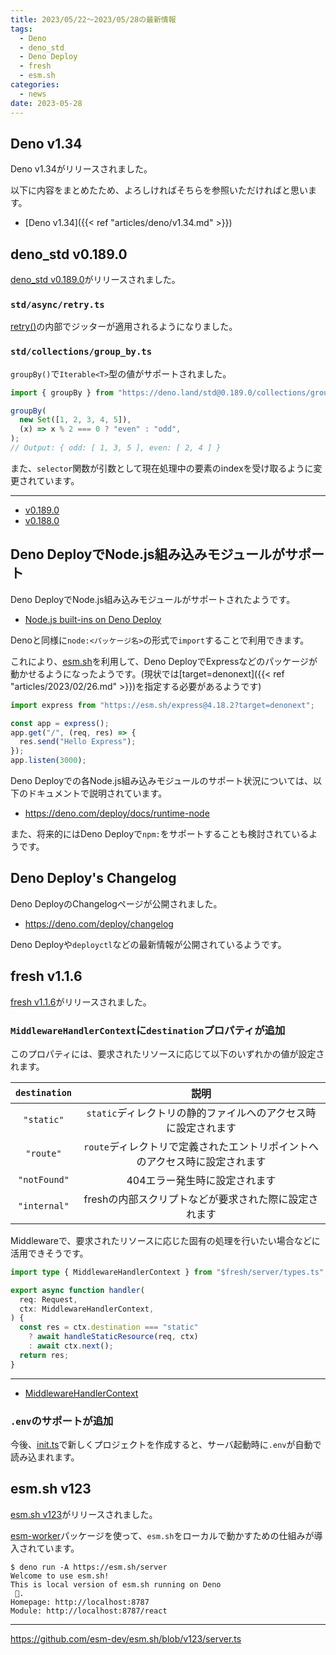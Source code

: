 ```yaml
---
title: 2023/05/22〜2023/05/28の最新情報
tags:
  - Deno
  - deno_std
  - Deno Deploy
  - fresh
  - esm.sh
categories:
  - news
date: 2023-05-28
---
```


## Deno v1.34

Deno v1.34がリリースされました。

以下に内容をまとめたため、よろしければそちらを参照いただければと思います。

* [Deno v1.34]({{< ref "articles/deno/v1.34.md" >}})

## deno_std v0.189.0

[deno_std v0.189.0](https://github.com/denoland/deno_std/releases/tag/0.189.0)がリリースされました。

### `std/async/retry.ts`

[retry()](https://deno.land/std@0.189.0/async/retry.ts?s=retry)の内部でジッターが適用されるようになりました。

### `std/collections/group_by.ts`

`groupBy()`で`Iterable<T>`型の値がサポートされました。

```javascript
import { groupBy } from "https://deno.land/std@0.189.0/collections/group_by.ts";

groupBy(
  new Set([1, 2, 3, 4, 5]),
  (x) => x % 2 === 0 ? "even" : "odd",
);
// Output: { odd: [ 1, 3, 5 ], even: [ 2, 4 ] }
```

また、`selector`関数が引数として現在処理中の要素のindexを受け取るように変更されています。

---

* [v0.189.0](https://deno.land/std@0.189.0/collections/group_by.ts?s=groupBy)
* [v0.188.0](https://deno.land/std@0.188.0/collections/group_by.ts?s=groupBy)
        

## Deno DeployでNode.js組み込みモジュールがサポート

Deno DeployでNode.js組み込みモジュールがサポートされたようです。

- [Node.js built-ins on Deno Deploy](https://deno.com/blog/node-builtins-on-deploy)

Denoと同様に`node:<パッケージ名>`の形式で`import`することで利用できます。

これにより、[esm.sh](https://github.com/esm-dev/esm.sh)を利用して、Deno DeployでExpressなどのパッケージが動かせるようになったようです。(現状では[target=denonext]({{< ref "articles/2023/02/26.md" >}})を指定する必要があるようです)

```javascript
import express from "https://esm.sh/express@4.18.2?target=denonext";

const app = express();
app.get("/", (req, res) => {
  res.send("Hello Express");
});
app.listen(3000);
```

Deno Deployでの各Node.js組み込みモジュールのサポート状況については、以下のドキュメントで説明されています。

- https://deno.com/deploy/docs/runtime-node

また、将来的にはDeno Deployで`npm:`をサポートすることも検討されているようです。

## Deno Deploy's Changelog

Deno DeployのChangelogページが公開されました。

* https://deno.com/deploy/changelog

Deno Deployや`deployctl`などの最新情報が公開されているようです。

## fresh v1.1.6

[fresh v1.1.6](https://github.com/denoland/fresh/releases/tag/1.1.6)がリリースされました。

### `MiddlewareHandlerContext`に`destination`プロパティが追加

このプロパティには、要求されたリソースに応じて以下のいずれかの値が設定されます。

|`destination`|説明|
|:---:|:---:|
|`"static"`|`static`ディレクトリの静的ファイルへのアクセス時に設定されます|
|`"route"`|`route`ディレクトリで定義されたエントリポイントへのアクセス時に設定されます|
|`"notFound"`|404エラー発生時に設定されます|
|`"internal"`|freshの内部スクリプトなどが要求された際に設定されます|

Middlewareで、要求されたリソースに応じた固有の処理を行いたい場合などに活用できそうです。

```typescript
import type { MiddlewareHandlerContext } from "$fresh/server/types.ts";

export async function handler(
  req: Request,
  ctx: MiddlewareHandlerContext,
) {
  const res = ctx.destination === "static"
    ? await handleStaticResource(req, ctx)
    : await ctx.next();
  return res;
}
```

---

- [MiddlewareHandlerContext](https://deno.land/x/fresh@1.1.6/src/server/types.ts?s=MiddlewareHandlerContext)
    
### `.env`のサポートが追加

今後、[init.ts](https://deno.land/x/fresh@1.1.6/init.ts)で新しくプロジェクトを作成すると、サーバ起動時に`.env`が自動で読み込まれます。

## esm.sh v123

[esm.sh v123](https://github.com/esm-dev/esm.sh/releases/tag/v123)がリリースされました。

[esm-worker](https://www.npmjs.com/package/esm-worker)パッケージを使って、`esm.sh`をローカルで動かすための仕組みが導入されています。

```shell
$ deno run -A https://esm.sh/server
Welcome to use esm.sh!
This is local version of esm.sh running on Deno
 🦕.
Homepage: http://localhost:8787
Module: http://localhost:8787/react
```

---

https://github.com/esm-dev/esm.sh/blob/v123/server.ts
